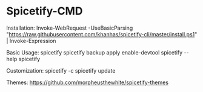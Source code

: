 # Spicetify-CMD

Installation:
Invoke-WebRequest -UseBasicParsing "https://raw.githubusercontent.com/khanhas/spicetify-cli/master/install.ps1" | Invoke-Expression
 
 
Basic Usage:
spicetify
spicetify backup apply enable-devtool
spicetify --help
spicetify
 
Customization:
spicetify -c
spicetify update
 
Themes:
https://github.com/morpheusthewhite/spicetify-themes
